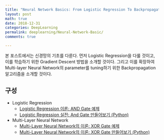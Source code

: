 ```yaml
---
title: "Neural Network Basics: From Logistic Regression To Backpropagation"
layout: post
math: true
date: 2018-12-31
categories: DeepLearning
permalink: deeplearning/Neural-Network-Basic/
comments: true

---
```


본 포스트에서는 신경망의 기초를 다룬다. 먼저 Logistic Regression을 다룰 것이고, 이를 학습하기 위한 Gradient Descent 방법을 소개할 것이다. 그리고 이를 확장하여 Multi-layer Neural Network의 parameter를 tuning하기 위한 Backpropagation 알고리즘을 소개할 것이다.

## 구성

- Logistic Regression
    - [Logistic Regression 이론: AND Gate 예제]({{site.baseurl}}/deeplearning/Logistic-Regression/)
    - [Logistic Regression 실전: And Gate 만들어보기 (Python)]({{site.baseurl}}/deeplearning/and_gate_with_logistic_regression/)
- Multi-Layer Neural Network
    - [Multi-Layer Neural Network의 이론: XOR Gate 예제]({{site.baseurl}}/deeplearning/Multi-Layer-Neural-Network/)
    - [Multi-Layer Neural Network의 이론: XOR Gate 만들어보기 (Python)]({{site.baseurl}}/deeplearning/xor-gate-multilayer-neural-network/)
